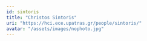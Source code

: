 ```yaml
---
id: sintoris
title: "Christos Sintoris"
uri: "https://hci.ece.upatras.gr/people/sintoris/"
avatar: "/assets/images/nophoto.jpg"
---
```

